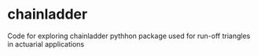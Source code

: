 # chainladder

 Code for exploring chainladder pythhon package used for run-off triangles in actuarial applications
